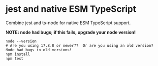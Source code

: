 # jest and native ESM TypeScript

Combine jest and ts-node for native ESM TypeScript support.

<b>NOTE: node had bugs; if this fails, upgrade your node version!</b>

```shell
node --version
# Are you using 17.8.0 or newer??  Or are you using an old version?  Node had bugs in old versions!
npm install
npm test
```
